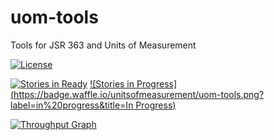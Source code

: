 # uom-tools
Tools for JSR 363 and Units of Measurement

[![License](http://img.shields.io/badge/license-BSD3-blue.svg)](http://opensource.org/licenses/BSD-3-Clause)

[![Stories in Ready](https://badge.waffle.io/unitsofmeasurement/uom-tools.png?label=ready&title=Ready)](https://waffle.io/unitsofmeasurement/uom-tools)
[![Stories in Progress](https://badge.waffle.io/unitsofmeasurement/uom-tools.png?label=in%20progress&title=In Progress)](https://waffle.io/unitsofmeasurement/uom-tools)

[![Throughput Graph](https://graphs.waffle.io/unitsofmeasurement/uom-tools/throughput.svg)](https://waffle.io/unitsofmeasurement/uom-tools/metrics)

